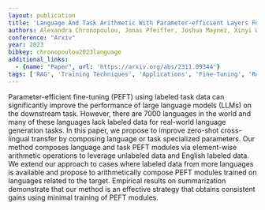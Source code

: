 ```yaml
---
layout: publication
title: 'Language And Task Arithmetic With Parameter-efficient Layers For Zero-shot Summarization'
authors: Alexandra Chronopoulou, Jonas Pfeiffer, Joshua Maynez, Xinyi Wang, Sebastian Ruder, Priyanka Agrawal
conference: "Arxiv"
year: 2023
bibkey: chronopoulou2023language
additional_links:
  - {name: "Paper", url: 'https://arxiv.org/abs/2311.09344'}
tags: ['RAG', 'Training Techniques', 'Applications', 'Fine-Tuning', 'Reinforcement Learning', 'Pretraining Methods']
---
```

Parameter-efficient fine-tuning (PEFT) using labeled task data can
significantly improve the performance of large language models (LLMs) on the
downstream task. However, there are 7000 languages in the world and many of
these languages lack labeled data for real-world language generation tasks. In
this paper, we propose to improve zero-shot cross-lingual transfer by composing
language or task specialized parameters. Our method composes language and task
PEFT modules via element-wise arithmetic operations to leverage unlabeled data
and English labeled data. We extend our approach to cases where labeled data
from more languages is available and propose to arithmetically compose PEFT
modules trained on languages related to the target. Empirical results on
summarization demonstrate that our method is an effective strategy that obtains
consistent gains using minimal training of PEFT modules.
